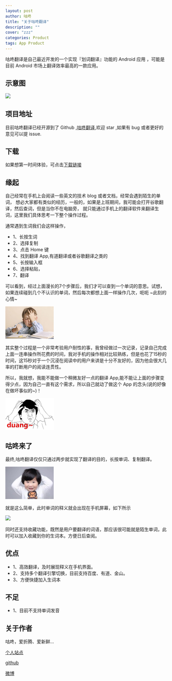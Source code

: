 ```yaml
---
layout: post
author: 咕咚
title: "关于咕咚翻译"
description: ""
cover: "zzz"
categories: Product
tags: App Product
---
```


咕咚翻译是自己最近开发的一个实现『划词翻译』功能的 Android 应用 ，可能是目前 Android 市场上翻译效率最高的一款应用。

## 示意图

<img src="http://7xr9gx.com1.z0.glb.clouddn.com/gd.gif" style="width: 50%;">

## 项目地址
目前咕咚翻译已经开源到了 Github ,[咕咚翻译](https://github.com/maoruibin/TranslateApp),欢迎 star ,如果有 bug 或者更好的意见可以提 issue.  

## 下载
如果想第一时间体验，可点击[下载链接](http://fir.im/gdTranslater)

## 缘起
自己经常在手机上会阅读一些英文的技术 blog 或者文档，经常会遇到陌生的单词，
想必大家都有类似的经历，一般的，如果是上班期间，我可能会打开谷歌翻译，然后查词，但是当你不在电脑旁，
就只能通过手机上的翻译软件来翻译生词，这里我们具体思考一下整个操作过程。

通常遇到生词我们会这样操作，

* 1、长按生词
* 2、选择复制
* 3、点击 Home 键
* 4、找到翻译 App,有道翻译或者谷歌翻译之类的
* 5、长按输入框
* 6、选择粘贴，
* 7、翻译

可以看到，经过上面漫长的7个步骤后，我们才可以查到一个单词的意思。试想，如果连续碰到几个不认识的单词，然后每次都想上面一样操作几次，呃呃 ~此刻的心情~

<img src="/assets/about_gd_1.jpg" style="width: 30%;margin: auto;">



其实整个过程是一个非常考验用户耐性的事，我曾经做过一次记录，记录自己完成上面一连串操作所花费的时间，我对手机的操作相对比较熟练，但是也花了15秒的时间，这15秒对于一个沉浸在阅读中的用户来讲是十分不友好的，因为他会很大几率的打断用户的阅读连贯性。

所以，我就想，我能不能做一个稍微友好一点的翻译 App,能不能让上面的步骤变得少点，因为自己一直有这个需求，所以自己就动了做这个 App 的念头(说的好像在做坏事似的~)！

<img src="/assets/about_gd_duang.jpg" style="width: 30%;margin: auto;">

## 咕咚来了

最终,咕咚翻译仅仅只通过两步就实现了翻译的目的，长按单词、复制翻译。

<img src="/assets/about_gd_solve.jpg" style="width: 30%;margin: auto;">

就是这么简单，此时单词的释义就会出现在手机屏幕，如下所示

<img src="http://7xr9gx.com1.z0.glb.clouddn.com/marketing1.pic_hd.jpg" style="width: 50%;margin: auto;"><br>

同时还支持收藏功能，既然是用户要翻译的词语，那应该很可能就是陌生单词，此时可以加入收藏到你的生词本。方便日后查阅。

## 优点

* 1、高效翻译，及时展现释义在手机界面。
* 2、支持多个翻译引擎切换，目前支持百度、有道、金山。
* 3、方便快捷加入生词本

## 不足

* 1、目前不支持单词发音

## 关于作者

咕咚，爱折腾、爱新鲜...

[个人站点](http://gudong.name/)

[github](https://github.com/maoruibin)

[微博](http://weibo.com/u/1874136301)
